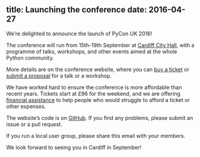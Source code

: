 title: Launching the conference
date: 2016-04-27
---

We’re delighted to announce the launch of PyCon UK 2016!

The conference will run from 15th-19th September at [Cardiff City Hall](http://www.cardiffcityhall.com/), with a programme of talks, workshops, and other events aimed at the whole Python community.

More details are on the conference website, where you can [buy a ticket](/tickets/) or [submit a proposal](/cfp/) for a talk or a workshop.

We have worked hard to ensure the conference is more affordable than recent years. Tickets start at £96 for the weekend, and we are offering [financial assistance](/financial-aid/) to help people who would struggle to afford a ticket or other expenses.

The website’s code is on [GitHub](https://github.com/pyconuk/2016.pyconuk.org). If you find any problems, please submit an issue or a pull request.

If you run a local user group, please share this email with your members.

We look forward to seeing you in Cardiff in September!

